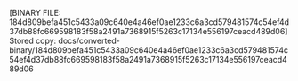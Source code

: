 [BINARY FILE: 184d809befa451c5433a09c640e4a46ef0ae1233c6a3cd579481574c54ef4d37db88fc669598183f58a2491a7368915f5263c17134e556197ceacd489d06]
Stored copy: docs/converted-binary/184d809befa451c5433a09c640e4a46ef0ae1233c6a3cd579481574c54ef4d37db88fc669598183f58a2491a7368915f5263c17134e556197ceacd489d06
